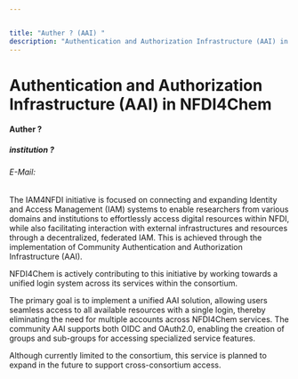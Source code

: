 ```yaml
---


title: "Auther ? (AAI) "
description: "Authentication and Authorization Infrastructure (AAI) in NFDI4Chem"
---
```


# Authentication and Authorization Infrastructure (AAI) in NFDI4Chem

#### Auther ?

##### institution ?

###### E-Mail:


The IAM4NFDI initiative is focused on connecting and expanding Identity and Access Management (IAM) systems to enable researchers from various domains and institutions to effortlessly access digital resources within NFDI, while also facilitating interaction with external infrastructures and resources through a decentralized, federated IAM. This is achieved through the implementation of Community Authentication and Authorization Infrastructure (AAI).


NFDI4Chem is actively contributing to this initiative by working towards a unified login system across its services within the consortium.


The primary goal is to implement a unified AAI solution, allowing users seamless access to all available resources with a single login, thereby eliminating the need for multiple accounts across NFDI4Chem services. The community AAI supports both OIDC and OAuth2.0, enabling the creation of groups and sub-groups for accessing specialized service features.


Although currently limited to the consortium, this service is planned to expand in the future to support cross-consortium access.

